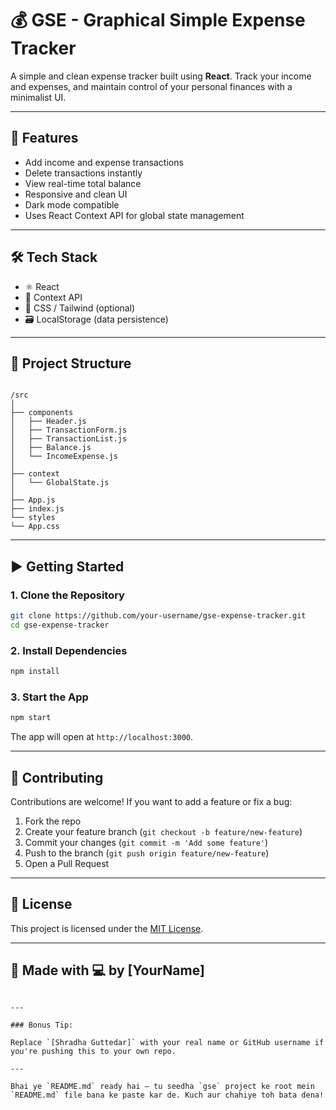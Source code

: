 # 💰 GSE - Graphical Simple Expense Tracker

A simple and clean expense tracker built using **React**. Track your income and expenses, and maintain control of your personal finances with a minimalist UI.

---

## 🚀 Features

- Add income and expense transactions
- Delete transactions instantly
- View real-time total balance
- Responsive and clean UI
- Dark mode compatible
- Uses React Context API for global state management

---

## 🛠️ Tech Stack

- ⚛️ React
- 🧠 Context API
- 💅 CSS / Tailwind (optional)
- 🗃️ LocalStorage (data persistence)

---

## 📁 Project Structure

```

/src
│
├── components
│   ├── Header.js
│   ├── TransactionForm.js
│   ├── TransactionList.js
│   ├── Balance.js
│   └── IncomeExpense.js
│
├── context
│   └── GlobalState.js
│
├── App.js
├── index.js
└── styles
└── App.css

````

---

## ▶️ Getting Started

### 1. Clone the Repository
```bash
git clone https://github.com/your-username/gse-expense-tracker.git
cd gse-expense-tracker
````

### 2. Install Dependencies

```bash
npm install
```

### 3. Start the App

```bash
npm start
```

The app will open at `http://localhost:3000`.

---

## 🤝 Contributing

Contributions are welcome! If you want to add a feature or fix a bug:

1. Fork the repo
2. Create your feature branch (`git checkout -b feature/new-feature`)
3. Commit your changes (`git commit -m 'Add some feature'`)
4. Push to the branch (`git push origin feature/new-feature`)
5. Open a Pull Request

---

## 📃 License

This project is licensed under the [MIT License](LICENSE).

---

## 🙌 Made with 💻 by \[YourName]

```

---

### Bonus Tip:

Replace `[Shradha Guttedar]` with your real name or GitHub username if you're pushing this to your own repo.

---

Bhai ye `README.md` ready hai — tu seedha `gse` project ke root mein `README.md` file bana ke paste kar de. Kuch aur chahiye toh bata dena!
```
